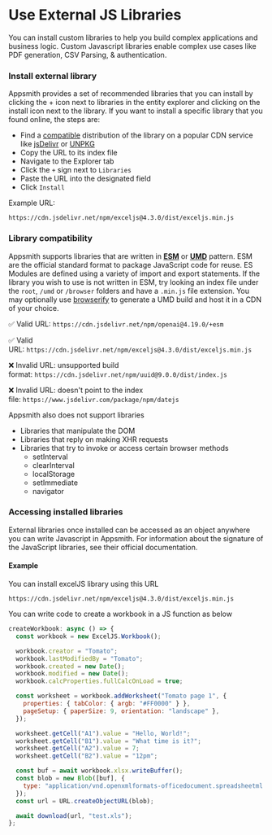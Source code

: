 # Use External JS Libraries

You can install custom libraries to help you build complex applications and business logic. Custom Javascript libraries enable complex use cases like PDF generation, CSV Parsing, & authentication.

 <VideoEmbed host="youtube" videoId="xXssLXQvdyY" title="How To Use Custom JavaScript Libraries" caption="How To Use JavaScript Libraries"/>

### Install external library

Appsmith provides a set of recommended libraries that you can install by clicking the + icon next to libraries in the entity explorer and clicking on the install icon next to the library.
If you want to install a specific library that you found online, the steps are:

- Find a [compatible](#library-compatibility) distribution of the library on a popular CDN service like [jsDelivr](https://www.jsdelivr.com/) or [UNPKG](https://unpkg.com/)
- Copy the URL to its index file
- Navigate to the Explorer tab
- Click the `+` sign next to `Libraries`
- Paste the URL into the designated field
- Click `Install`

Example URL:

```URL
https://cdn.jsdelivr.net/npm/exceljs@4.3.0/dist/exceljs.min.js
```

### Library compatibility

Appsmith supports libraries that are written in **[ESM](https://tc39.es/ecma262/#sec-modules)** or **[UMD](https://github.com/umdjs/umd)** pattern. ESM are the official standard format to package JavaScript code for reuse. ES Modules are defined using a variety of import and export statements. If the library you wish to use is not written in ESM, try looking an index file under the `root`, `/umd` or `/browser` folders and have a `.min.js` file extension. You may optionally use [browserify](https://browserify.org/) to generate a UMD build and host it in a CDN of your choice.

✅ Valid URL: `https://cdn.jsdelivr.net/npm/openai@4.19.0/+esm`

✅ Valid URL: `https://cdn.jsdelivr.net/npm/exceljs@4.3.0/dist/exceljs.min.js`

❌ Invalid URL: unsupported build format: `https://cdn.jsdelivr.net/npm/uuid@9.0.0/dist/index.js`

❌ Invalid URL: doesn't point to the index file: `https://www.jsdelivr.com/package/npm/datejs`

Appsmith also does not support libraries

- Libraries that manipulate the DOM
- Libraries that reply on making XHR requests
- Libraries that try to invoke or access certain browser methods
  - setInterval
  - clearInterval
  - localStorage
  - setImmediate
  - navigator

### Accessing installed libraries

External libraries once installed can be accessed as an object anywhere you can write Javascript in Appsmith. For information about the signature of the JavaScript libraries, see their official documentation.

#### Example

You can install excelJS library using this URL

```
https://cdn.jsdelivr.net/npm/exceljs@4.3.0/dist/exceljs.min.js
```

You can write code to create a workbook in a JS function as below

```javascript
createWorkbook: async () => {
  const workbook = new ExcelJS.Workbook();

  workbook.creator = "Tomato";
  workbook.lastModifiedBy = "Tomato";
  workbook.created = new Date();
  workbook.modified = new Date();
  workbook.calcProperties.fullCalcOnLoad = true;

  const worksheet = workbook.addWorksheet("Tomato page 1", {
    properties: { tabColor: { argb: "#FF0000" } },
    pageSetup: { paperSize: 9, orientation: "landscape" },
  });

  worksheet.getCell("A1").value = "Hello, World!";
  worksheet.getCell("B1").value = "What time is it?";
  worksheet.getCell("A2").value = 7;
  worksheet.getCell("B2").value = "12pm";

  const buf = await workbook.xlsx.writeBuffer();
  const blob = new Blob([buf], {
    type: "application/vnd.openxmlformats-officedocument.spreadsheetml.sheet",
  });
  const url = URL.createObjectURL(blob);

  await download(url, "test.xls");
};
```
